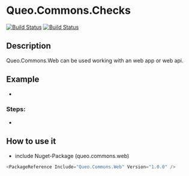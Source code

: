 # Queo.Commons.Checks

[![Build Status](https://dev.azure.com/queo-commons/Commons-OpenSource/_apis/build/status%2FqueoGmbH.csharp-commons.web?branchName=main)](https://dev.azure.com/queo-commons/Commons-OpenSource/_build/latest?definitionId=2&branchName=main) [![Build Status](https://dev.azure.com/queo-commons/Commons-OpenSource/_apis/build/status%2FqueoGmbH.csharp-commons.web?branchName=develop)](https://dev.azure.com/queo-commons/Commons-OpenSource/_build/latest?definitionId=2&branchName=develop)

## Description
Queo.Commons.Web can be used working with an web app or web api.


## Example
-

### Steps:
-

## How to use it
- include Nuget-Package (queo.commons.web)

```csharp
<PackageReference Include="Queo.Commons.Web" Version="1.0.0" />
```
